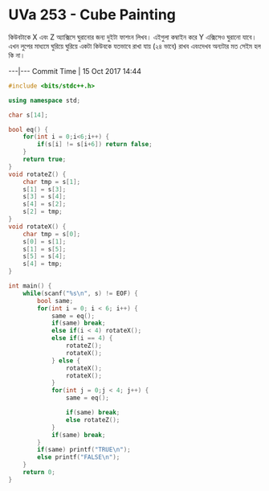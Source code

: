 # UVa 253 - Cube Painting

কিউবটাকে X এবং Z অ্যাক্সিসে ঘুরানোর জন্য দুইটা ফাশংন লিখব। এইগুলা কম্বাইন করে Y এক্সিসেও ঘুরানো যাবে। এখন লুপের মাধ্যমে ঘুরিয়ে ঘুরিয়ে একটা কিউবকে যতভাবে রাখা যায় (২৪ ভাবে) রাখব এবংদেখব অন্যটার মত সেইম হল কি না।


---|---
Commit Time | 15 Oct 2017 14:44

```cpp
#include <bits/stdc++.h>

using namespace std;

char s[14];

bool eq() {
    for(int i = 0;i<6;i++) {
        if(s[i] != s[i+6]) return false;
    }
    return true;
}
void rotateZ() {
    char tmp = s[1];
    s[1] = s[3];
    s[3] = s[4];
    s[4] = s[2];
    s[2] = tmp;
}
void rotateX() {
    char tmp = s[0];
    s[0] = s[1];
    s[1] = s[5];
    s[5] = s[4];
    s[4] = tmp;
}

int main() {
    while(scanf("%s\n", s) != EOF) {
        bool same;
        for(int i = 0; i < 6; i++) {
            same = eq();
            if(same) break;
            else if(i < 4) rotateX();
            else if(i == 4) {
                rotateZ();
                rotateX();
            } else {
                rotateX();
                rotateX();
            }
            for(int j = 0;j < 4; j++) {
                same = eq();

                if(same) break;
                else rotateZ();
            }
            if(same) break;
        }
        if(same) printf("TRUE\n");
        else printf("FALSE\n");
    }
    return 0;
}
```
